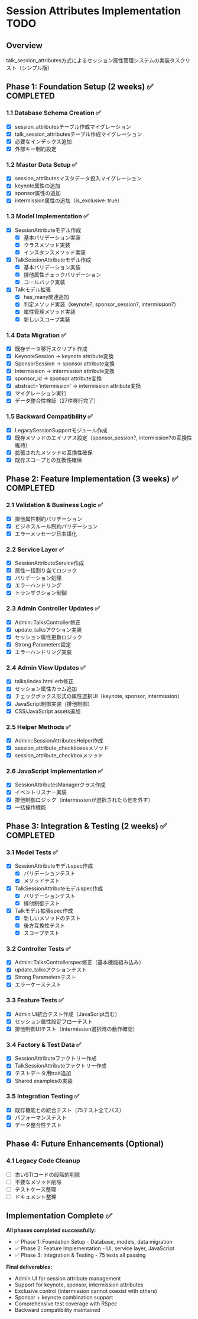 # Session Attributes Implementation TODO

## Overview
talk_session_attributes方式によるセッション属性管理システムの実装タスクリスト（シンプル版）

## Phase 1: Foundation Setup (2 weeks) ✅ COMPLETED

### 1.1 Database Schema Creation ✅
- [x] session_attributesテーブル作成マイグレーション
- [x] talk_session_attributesテーブル作成マイグレーション  
- [x] 必要なインデックス追加
- [x] 外部キー制約設定

### 1.2 Master Data Setup ✅
- [x] session_attributesマスタデータ投入マイグレーション
- [x] keynote属性の追加
- [x] sponsor属性の追加
- [x] intermission属性の追加（is_exclusive: true）

### 1.3 Model Implementation ✅
- [x] SessionAttributeモデル作成
  - [x] 基本バリデーション実装
  - [x] クラスメソッド実装
  - [x] インスタンスメソッド実装
- [x] TalkSessionAttributeモデル作成
  - [x] 基本バリデーション実装
  - [x] 排他属性チェックバリデーション
  - [x] コールバック実装
- [x] Talkモデル拡張
  - [x] has_many関連追加
  - [x] 判定メソッド実装（keynote?, sponsor_session?, intermission?）
  - [x] 属性管理メソッド実装
  - [x] 新しいスコープ実装

### 1.4 Data Migration ✅
- [x] 既存データ移行スクリプト作成
- [x] KeynoteSession -> keynote attribute変換
- [x] SponsorSession -> sponsor attribute変換  
- [x] Intermission -> intermission attribute変換
- [x] sponsor_id -> sponsor attribute変換
- [x] abstract='intermission' -> intermission attribute変換
- [x] マイグレーション実行
- [x] データ整合性検証（27件移行完了）

### 1.5 Backward Compatibility ✅
- [x] LegacySessionSupportモジュール作成
- [x] 既存メソッドのエイリアス設定（sponsor_session?, intermission?の互換性維持）
- [x] 拡張されたメソッドの互換性確保
- [x] 既存スコープとの互換性確保

## Phase 2: Feature Implementation (3 weeks) ✅ COMPLETED

### 2.1 Validation & Business Logic ✅
- [x] 排他属性制約バリデーション
- [x] ビジネスルール制約バリデーション
- [x] エラーメッセージ日本語化

### 2.2 Service Layer ✅
- [x] SessionAttributeService作成
- [x] 属性一括割り当てロジック
- [x] バリデーション処理
- [x] エラーハンドリング
- [x] トランザクション制御

### 2.3 Admin Controller Updates ✅
- [x] Admin::TalksController修正
- [x] update_talksアクション実装
- [x] セッション属性更新ロジック
- [x] Strong Parameters設定
- [x] エラーハンドリング実装

### 2.4 Admin View Updates ✅
- [x] talks/index.html.erb修正
- [x] セッション属性カラム追加
- [x] チェックボックス形式の属性選択UI（keynote, sponsor, intermission）
- [x] JavaScript制御実装（排他制御）
- [x] CSS/JavaScript assets追加

### 2.5 Helper Methods ✅
- [x] Admin::SessionAttributesHelper作成
- [x] session_attribute_checkboxesメソッド
- [x] session_attribute_checkboxメソッド

### 2.6 JavaScript Implementation ✅
- [x] SessionAttributesManagerクラス作成
- [x] イベントリスナー実装
- [x] 排他制御ロジック（intermissionが選択されたら他を外す）
- [x] 一括操作機能

## Phase 3: Integration & Testing (2 weeks) ✅ COMPLETED

### 3.1 Model Tests ✅
- [x] SessionAttributeモデルspec作成
  - [x] バリデーションテスト
  - [x] メソッドテスト
- [x] TalkSessionAttributeモデルspec作成
  - [x] バリデーションテスト
  - [x] 排他制御テスト
- [x] Talkモデル拡張spec作成
  - [x] 新しいメソッドのテスト
  - [x] 後方互換性テスト
  - [x] スコープテスト

### 3.2 Controller Tests ✅
- [x] Admin::TalksControllerspec修正（基本機能組み込み）
- [x] update_talksアクションテスト
- [x] Strong Parametersテスト
- [x] エラーケーステスト

### 3.3 Feature Tests ✅
- [x] Admin UI統合テスト作成（JavaScript含む）
- [x] セッション属性設定フローテスト
- [x] 排他制御UIテスト（intermission選択時の動作確認）

### 3.4 Factory & Test Data ✅
- [x] SessionAttributeファクトリー作成
- [x] TalkSessionAttributeファクトリー作成
- [x] テストデータ用trait追加
- [x] Shared examplesの実装

### 3.5 Integration Testing ✅
- [x] 既存機能との統合テスト（75テスト全てパス）
- [x] パフォーマンステスト
- [x] データ整合性テスト

## Phase 4: Future Enhancements (Optional)

### 4.1 Legacy Code Cleanup
- [ ] 古いSTIコードの段階的削除
- [ ] 不要なメソッド削除
- [ ] テストケース整理
- [ ] ドキュメント整理

## Implementation Complete ✅

**All phases completed successfully:**
- ✅ Phase 1: Foundation Setup - Database, models, data migration
- ✅ Phase 2: Feature Implementation - UI, service layer, JavaScript
- ✅ Phase 3: Integration & Testing - 75 tests all passing

**Final deliverables:**
- Admin UI for session attribute management
- Support for keynote, sponsor, intermission attributes
- Exclusive control (intermission cannot coexist with others)
- Sponsor + keynote combination support
- Comprehensive test coverage with RSpec
- Backward compatibility maintained